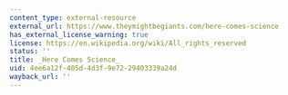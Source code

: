 ```yaml
---
content_type: external-resource
external_url: https://www.theymightbegiants.com/here-comes-science
has_external_license_warning: true
license: https://en.wikipedia.org/wiki/All_rights_reserved
status: ''
title: _Here Comes Science_
uid: 4ee6a12f-405d-4d3f-9e72-29403339a24d
wayback_url: ''
---
```

